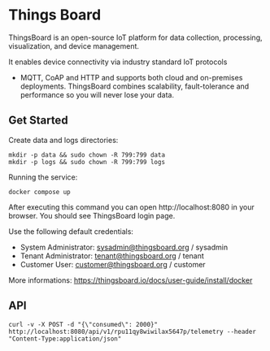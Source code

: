 # Things Board

ThingsBoard is an open-source IoT platform for data collection,
processing, visualization, and device management.

It enables device connectivity via industry standard IoT protocols
- MQTT, CoAP and HTTP and supports both cloud and on-premises deployments.
ThingsBoard combines scalability, fault-tolerance and performance
so you will never lose your data.

## Get Started

Create data and logs directories:

```console
mkdir -p data && sudo chown -R 799:799 data
mkdir -p logs && sudo chown -R 799:799 logs
```

Running the service:

```console
docker compose up
```

After executing this command you can open http://localhost:8080 in your browser.
You should see ThingsBoard login page.

Use the following default credentials:
- System Administrator: sysadmin@thingsboard.org / sysadmin
- Tenant Administrator: tenant@thingsboard.org / tenant
- Customer User: customer@thingsboard.org / customer

More informations:
https://thingsboard.io/docs/user-guide/install/docker

## API

```console
curl -v -X POST -d "{\"consumed\": 2000}" http://localhost:8080/api/v1/rpu11qy8wiwilax5647p/telemetry --header "Content-Type:application/json"
```
